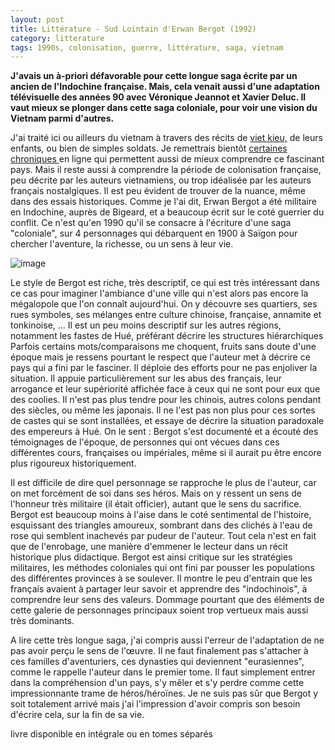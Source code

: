 ```yaml
---
layout: post
title: Littérature - Sud Lointain d'Erwan Bergot (1992)
category: litterature
tags: 1990s, colonisation, guerre, littérature, saga, vietnam
---
```

**J'avais un à-priori défavorable pour cette longue saga écrite par un ancien de l'Indochine française. Mais, cela venait aussi d'une adaptation télévisuelle des années 90 avec Véronique Jeannot et Xavier Deluc. Il vaut mieux se plonger dans cette saga coloniale, pour voir une vision du Vietnam parmi d'autres.**

J'ai traité ici ou ailleurs du vietnam à travers des récits de <a href="https://en.wikipedia.org/wiki/Overseas_Vietnamese">viet kieu,</a> de leurs enfants, ou bien de simples soldats. Je remettrais bientôt <a href="https://cheziceman.wordpress.com/2013/09/09/bd-vietnamerica-de-gb-tran/">certaines chroniques </a>en ligne qui permettent aussi de mieux comprendre ce fascinant pays. Mais il reste aussi à comprendre la période de colonisation française, peu décrite par les auteurs vietnamiens, ou trop idéalisée par les auteurs français nostalgiques. Il est peu évident de trouver de la nuance, même dans des essais historiques. Comme je l'ai dit, Erwan Bergot a été militaire en Indochine, auprès de Bigeard, et a beaucoup écrit sur le coté guerrier du conflit. Ce n'est qu'en 1990 qu'il se consacre à l'écriture d'une saga "coloniale", sur 4 personnages qui débarquent en 1900 à Saïgon pour chercher l'aventure, la richesse, ou un sens à leur vie.

![image](https://filedn.eu/llqi9IBxlYouGRXYG2xlROb/img/2017/sudlointain.jpg)

Le style de Bergot est riche, très descriptif, ce qui est très intéressant dans ce cas pour imaginer l'ambiance d'une ville qui n'est alors pas encore la mégalopole que l'on connaît aujourd'hui. On y découvre ses quartiers, ses rues symboles, ses mélanges entre culture chinoise, française, annamite et tonkinoise, ... Il est un peu moins descriptif sur les autres régions, notamment les fastes de Hué, préférant décrire les structures hiérarchiques Parfois certains mots/comparaisons me choquent, fruits sans doute d'une époque mais je ressens pourtant le respect que l'auteur met à décrire ce pays qui a fini par le fasciner. Il déploie des efforts pour ne pas enjoliver la situation. Il appuie particulièrement sur les abus des français, leur arrogance et leur supériorité affichée face à ceux qui ne sont pour eux que des coolies. Il n'est pas plus tendre pour les chinois, autres colons pendant des siècles, ou même les japonais. Il ne l'est pas non plus pour ces sortes de castes qui se sont installées, et essaye de décrire la situation paradoxale des empereurs à Hué. On le sent : Bergot s'est documenté et a écouté des témoignages de l'époque, de personnes qui ont vécues dans ces différentes cours, françaises ou impériales, même si il aurait pu être encore plus rigoureux historiquement.

Il est difficile de dire quel personnage se rapproche le plus de l'auteur, car on met forcément de soi dans ses héros. Mais on y ressent un sens de l'honneur très militaire (il était officier), autant que le sens du sacrifice. Bergot est beaucoup moins à l'aise dans le coté sentimental de l'histoire, esquissant des triangles amoureux, sombrant dans des clichés à l'eau de rose qui semblent inachevés par pudeur de l'auteur. Tout cela n'est en fait que de l'enrobage, une manière d'emmener le lecteur dans un récit historique plus didactique. Bergot est ainsi critique sur les stratégies militaires, les méthodes coloniales qui ont fini par pousser les populations des différentes provinces à se soulever. Il montre le peu d'entrain que les français avaient à partager leur savoir et apprendre des "indochinois", à comprendre leur sens des valeurs. Dommage pourtant que des éléments de cette galerie de personnages principaux soient trop vertueux mais aussi très dominants.

A lire cette très longue saga, j'ai compris aussi l'erreur de l'adaptation de ne pas avoir perçu le sens de l'œuvre. Il ne faut finalement pas s'attacher à ces familles d'aventuriers, ces dynasties qui deviennent "eurasiennes", comme le rappelle l'auteur dans le premier tome. Il faut simplement entrer dans la compréhension d'un pays, s'y mêler et s'y perdre comme cette impressionnante trame de héros/héroïnes. Je ne suis pas sûr que Bergot y soit totalement arrivé mais j'ai l'impression d'avoir compris son besoin d'écrire cela, sur la fin de sa vie.

livre disponible en intégrale ou en tomes séparés

